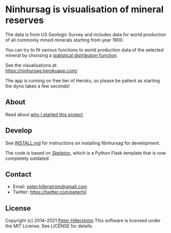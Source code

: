 # Ninhursag is visualisation of mineral reserves

The data is from US Geologic Survey and includes data for world
production of all commonly mined minerals starting from year 1900.

You can try to fit various functions to world production data of the
selected mineral by choosing a
[statistical distribution function][scipy-functions].

See the visualisations at:  
https://ninhursag.herokuapp.com/


The app is running on free tier of Heroku, so please be patient as
starting the dyno takes a few seconds!

## About

Read about [why I started this project](./pages/flat/About.md).

## Develop

See [INSTALL.md](./docs/INSTALL.md) for instructions on installing
Ninhursag for development.

The code is based on [Skeleton][skeleton], which is a Python Flask
template that is now completely outdated.

## Contact

- Email: peter.hillerstrom@gmail.com
- Twitter: https://twitter.com/peterhil

## License

Copyright (c) 2014–2021 [Peter Hillerström](https://github.com/peterhil)
This software is licensed under the MIT License. See LICENSE for details.

[scipy-functions]: <https://docs.scipy.org/doc/scipy/reference/stats.html#continuous-distributions>
[skeleton]: <https://github.com/peterhil/skeleton>
